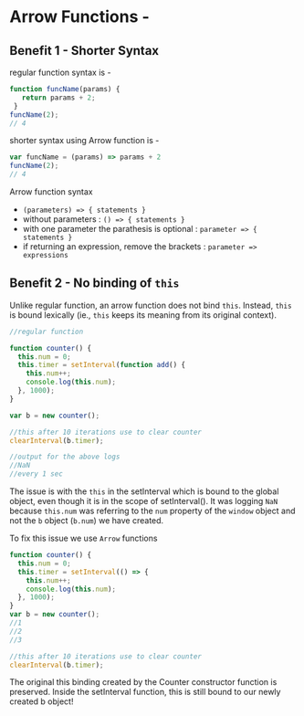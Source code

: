 # Arrow Functions - 

## Benefit 1 - Shorter Syntax

regular function syntax is - 

```javascript
function funcName(params) {
   return params + 2;
 }
funcName(2);
// 4
```

shorter syntax using Arrow function is - 

```javascript
var funcName = (params) => params + 2
funcName(2);
// 4
```

Arrow function syntax 

- `(parameters) => { statements }`
- without parameters : `() => { statements }`
- with one parameter the parathesis is optional : `parameter => { statements }`
- if returning an expression, remove the brackets : `parameter => expressions`

## Benefit 2 - No binding of `this`

Unlike regular function, an arrow function does not bind `this`. Instead, `this` is bound lexically (ie., `this` keeps its 
meaning from its original context).

```javascript
//regular function

function counter() {
  this.num = 0;
  this.timer = setInterval(function add() {
    this.num++;
    console.log(this.num);
  }, 1000);
}

var b = new counter();

//this after 10 iterations use to clear counter
clearInterval(b.timer); 

//output for the above logs 
//NaN
//every 1 sec
```

The issue is with the `this` in the setInterval which is bound to the global object, even though it is in the scope of
setInterval(). It was logging `NaN` because `this.num` was referring to the `num` property of the `window` object and not the
`b` object (`b.num`) we have created.

To fix this issue we use `Arrow` functions

```javascript
function counter() {
  this.num = 0;
  this.timer = setInterval(() => {
    this.num++;
    console.log(this.num);
  }, 1000);
}
var b = new counter();
//1
//2
//3

//this after 10 iterations use to clear counter
clearInterval(b.timer); 
```

The original this binding created by the Counter constructor function is preserved. 
Inside the setInterval function, this is still bound to our newly created b object!
